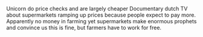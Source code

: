 Unicorn do price checks and are largely cheaper
Documentary dutch TV about supermarkets ramping up prices because people expect to pay more.
Apparently no money in farming yet supermarkets make enormous prophets and convince us this is fine, but farmers have to work for free.
